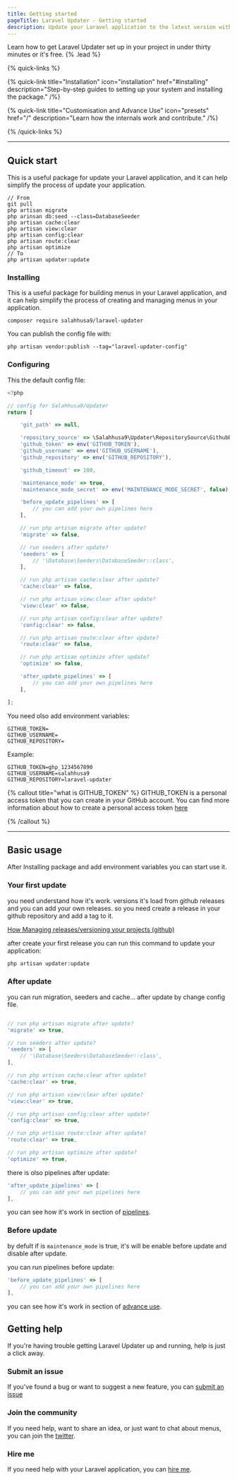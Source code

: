 ```yaml
---
title: Getting started
pageTitle: Laravel Updater - Getting started
description: Update your Laravel application to the latest version with a single command.
---
```


Learn how to get Laravel Updater set up in your project in under thirty minutes or it's free. {% .lead %}

{% quick-links %}

{% quick-link title="Installation" icon="installation" href="#installing" description="Step-by-step guides to setting up your system and installing the package." /%}

{% quick-link title="Customisation and Advance Use" icon="presets" href="/" description="Learn how the internals work and contribute." /%}

{% /quick-links %}

---

## Quick start

This is a useful package for update your Laravel application, and it can help simplify the process of update your application.

```shell
// From
git pull
php artisan migrate
php arinsan db:seed --class=DatabaseSeeder
php artisan cache:clear
php artisan view:clear
php artisan config:clear
php artisan route:clear
php artisan optimize
// To
php artisan updater:update
```


### Installing

This is a useful package for building menus in your Laravel application, and it can help simplify the process of creating and managing menus in your application.


```shell
composer require salahhusa9/laravel-updater
```

You can publish the config file with:

```shell
php artisan vendor:publish --tag="laravel-updater-config"
```

### Configuring

This the default config file:

```javascript
<?php

// config for Salahhusa9/Updater
return [

    'git_path' => null,

    'repository_source' => \Salahhusa9\Updater\RepositorySource\GithubRepository::class,
    'github_token' => env('GITHUB_TOKEN'),
    'github_username' => env('GITHUB_USERNAME'),
    'github_repository' => env('GITHUB_REPOSITORY'),

    'github_timeout' => 100,

    'maintenance_mode' => true,
    'maintenance_mode_secret' => env('MAINTENANCE_MODE_SECRET', false),

    'before_update_pipelines' => [
        // you can add your own pipelines here
    ],

    // run php artisan migrate after update?
    'migrate' => false,

    // run seeders after update?
    'seeders' => [
        // '\Database\Seeders\DatabaseSeeder::class',
    ],

    // run php artisan cache:clear after update?
    'cache:clear' => false,

    // run php artisan view:clear after update?
    'view:clear' => false,

    // run php artisan config:clear after update?
    'config:clear' => false,

    // run php artisan route:clear after update?
    'route:clear' => false,

    // run php artisan optimize after update?
    'optimize' => false,

    'after_update_pipelines' => [
        // you can add your own pipelines here
    ],

];
```

You need olso add environment variables:

```env
GITHUB_TOKEN=
GITHUB_USERNAME=
GITHUB_REPOSITORY=
```
Example:

```env
GITHUB_TOKEN=ghp_1234567890
GITHUB_USERNAME=salahhusa9
GITHUB_REPOSITORY=laravel-updater
```

{% callout title="what is GITHUB_TOKEN" %}
GITHUB_TOKEN is a personal access token that you can create in your GitHub account. You can find more information about how to create a personal access token [here](https://docs.github.com/en/authentication/keeping-your-account-and-data-secure/managing)

{% /callout %}

---

## Basic usage

After Installing package and add environment variables you can start use it.

### Your first update

you need understand how it's work. versions it's load from github releases and you can add your own releases.
so you need create a release in your github repository and add a tag to it.

[How Managing releases/versioning your projects (github)](https://docs.github.com/en/repositories/releasing-projects-on-github/managing-releases-in-a-repository)

after create your first release you can run this command to update your application:

```bash
php artisan updater:update
```

### After update

you can run migration, seeders and cache...  after update by change config file.

```javascript

// run php artisan migrate after update?
'migrate' => true,

// run seeders after update?
'seeders' => [
    // '\Database\Seeders\DatabaseSeeder::class',
],

// run php artisan cache:clear after update?
'cache:clear' => true,

// run php artisan view:clear after update?
'view:clear' => true,

// run php artisan config:clear after update?
'config:clear' => true,

// run php artisan route:clear after update?
'route:clear' => true,

// run php artisan optimize after update?
'optimize' => true,
```

there is olso pipelines after update:

```javascript
'after_update_pipelines' => [
    // you can add your own pipelines here
],
```

you can see how it's work in section of [pipelines](https://salahhusa9.com/laravel-updater/docs/how-it's-work).

### Before update

by defult if is `maintenance_mode` is true, it's will be enable before update and disable after update.

you can run pipelines before update:

```javascript
'before_update_pipelines' => [
    // you can add your own pipelines here
],
```

you can see how it's work in section of [advance use](https://salahhusa9.com/laravel-updater/docs/pipelines).

## Getting help

If you're having trouble getting Laravel Updater up and running, help is just a click away.

### Submit an issue

If you've found a bug or want to suggest a new feature, you can [submit an issue](https://github.com/salahhusa9/laravel-updater/issues)

### Join the community

If you need help, want to share an idea, or just want to chat about menus, you can join the [twitter](https://twitter.com/SBendyab).

### Hire me

If you need help with your Laravel application, you can [hire me](mailto:salahhusa9@gmail.com).